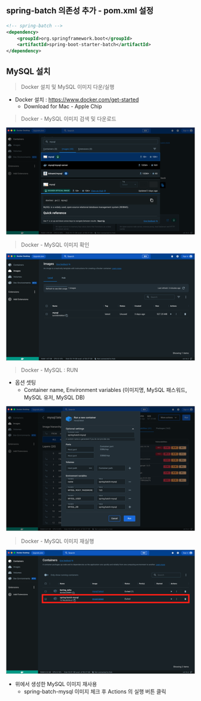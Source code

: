 ## spring-batch 의존성 추가 - pom.xml 설정

````xml
<!-- spring-batch -->
<dependency>
    <groupId>org.springframework.boot</groupId>
    <artifactId>spring-boot-starter-batch</artifactId>
</dependency>
````

## MySQL 설치

> Docker 설치 및 MySQL 이미지 다운/실행

- Docker 설치 : https://www.docker.com/get-started
    - Download for Mac - Apple Chip

> Docker - MySQL 이미지 검색 및 다운로드

![img1.png](image/img1.png)

> Docker - MySQL 이미지 확인

![img2.png](image/img2.png)

> Docker - MySQL : RUN

- 옵션 셋팅
    - Container name, Environment variables (이미지명, MySQL 패스워드, MySQL 유저, MySQL DB)

![img3.png](image/img3.png)

> Docker - MySQL 이미지 재실행

![img4.png](image/img4.png)

- 위에서 생성한 MySQL 이미지 재사용
    - spring-batch-mysql 이미지 체크 후 Actions 의 실행 버튼 클릭


